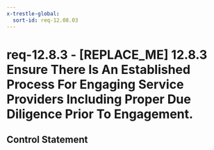 ```yaml
---
x-trestle-global:
  sort-id: req-12.08.03
---
```


# req-12.8.3 - \[REPLACE_ME\] 12.8.3 Ensure There Is An Established Process For Engaging Service Providers Including Proper Due Diligence Prior To Engagement.

## Control Statement
